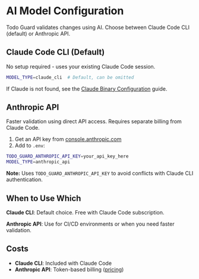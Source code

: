# AI Model Configuration

Todo Guard validates changes using AI. Choose between Claude Code CLI (default) or Anthropic API.

## Claude Code CLI (Default)

No setup required - uses your existing Claude Code session.

```bash
MODEL_TYPE=claude_cli  # Default, can be omitted
```

If Claude is not found, see the [Claude Binary Configuration](claude-binary.md) guide.

## Anthropic API

Faster validation using direct API access. Requires separate billing from Claude Code.

1. Get an API key from [console.anthropic.com](https://console.anthropic.com/)
2. Add to `.env`:

```bash
TODO_GUARD_ANTHROPIC_API_KEY=your_api_key_here
MODEL_TYPE=anthropic_api
```

**Note:** Uses `TODO_GUARD_ANTHROPIC_API_KEY` to avoid conflicts with Claude CLI authentication.

## When to Use Which

**Claude CLI**: Default choice. Free with Claude Code subscription.

**Anthropic API**: Use for CI/CD environments or when you need faster validation.

## Costs

- **Claude CLI**: Included with Claude Code
- **Anthropic API**: Token-based billing ([pricing](https://www.anthropic.com/pricing))
